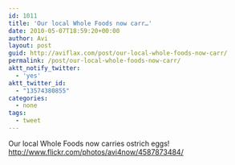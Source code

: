 ```yaml
---
id: 1011
title: 'Our local Whole Foods now carr…'
date: 2010-05-07T18:59:20+00:00
author: Avi
layout: post
guid: http://aviflax.com/post/our-local-whole-foods-now-carr/
permalink: /post/our-local-whole-foods-now-carr/
aktt_notify_twitter:
  - 'yes'
aktt_twitter_id:
  - "13574380855"
categories:
  - none
tags:
  - tweet
---
```

Our local Whole Foods now carries ostrich eggs! <a href="http://www.flickr.com/photos/avi4now/4587873484/" rel="nofollow">http://www.flickr.com/photos/avi4now/4587873484/</a>